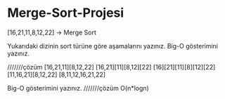 # Merge-Sort-Projesi

[16,21,11,8,12,22] -> Merge Sort

Yukarıdaki dizinin sort türüne göre aşamalarını yazınız.
Big-O gösterimini yazınız.

///////çözüm 
[16,21,11][8,12,22] 
   [16,21][11][8,12][22] 
       [16][21][11][8][12][22] 
          [11,16,21][8,12,22] 
             [8,11,12,16,21,22]

Big-O gösterimini yazınız.
 ///////çözüm 
 O(n*logn)
